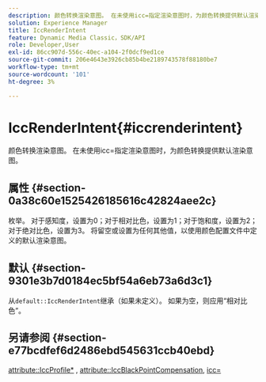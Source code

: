 ```yaml
---
description: 颜色转换渲染意图。 在未使用icc=指定渲染意图时，为颜色转换提供默认渲染意图。
solution: Experience Manager
title: IccRenderIntent
feature: Dynamic Media Classic，SDK/API
role: Developer,User
exl-id: 86cc907d-556c-40ec-a104-2f0dcf9ed1ce
source-git-commit: 206e4643e3926cb85b4be2189743578f88180be7
workflow-type: tm+mt
source-wordcount: '101'
ht-degree: 3%

---
```


# IccRenderIntent{#iccrenderintent}

颜色转换渲染意图。 在未使用icc=指定渲染意图时，为颜色转换提供默认渲染意图。

## 属性 {#section-0a38c60e1525426185616c42824aee2c}

枚举。 对于感知度，设置为0；对于相对比色，设置为1；对于饱和度，设置为2；对于绝对比色，设置为3。 将留空或设置为任何其他值，以使用颜色配置文件中定义的默认渲染意图。

## 默认 {#section-9301e3b7d0184ec5bf54a6eb73a6d3c1}

从`default::IccRenderIntent`继承（如果未定义）。 如果为空，则应用“相对比色”。

## 另请参阅 {#section-e77bcdfef6d2486ebd545631ccb40ebd}

[attribute::IccProfile*](../../../../../ir-api/material-cat/image-rendering-api-ref/c-ir-material-catalog/c-ir-attributes-reference/r-ir-iccprofilecmyk.md#reference-55aead2d924847ffbd1be4c46add7127) ,  [attribute::IccBlackPointCompensation](../../../../../ir-api/material-cat/image-rendering-api-ref/c-ir-material-catalog/c-ir-attributes-reference/r-ir-iccblackpointcompensation.md#reference-d939b0cdf6564baaa88deb1059e3b7f0),  [icc=](../../../../../ir-api/http-protocol/image-rendering-api-ref/c-ir-http-protocol-ref/c-ir-http-protocol-command-reference/r-ir-icc.md#reference-86a2fff3cef24982ad2063d977a16e06)
